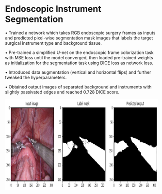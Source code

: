 # Endoscopic Instrument Segmentation


•	Trained a network which takes RGB endoscopic surgery frames as inputs and predicted pixel-wise segmentation mask images that labels the target surgical instrument type and background tissue. 

•	Pre-trained a simplified U-net on the endoscopic frame colorization task with MSE loss until the model converged, then loaded pre-trained weights as initialization for the segmentation task using DICE loss as network loss.

•	Introduced data augmentation (vertical and horizontal flips) and further tweaked the hyperparameters. 

•	Obtained output images of separated background and instruments with slightly passivated edges and reached 0.728 DICE score. 


<img width="850" height="300" src="https://github.com/ConnieZhu/Endoscopic-Instrument-Segmentation/blob/master/label_mask.png" />
